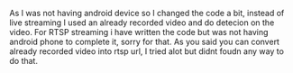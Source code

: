 As I was not having android device so I changed the code a bit, instead of live streaming I used an already recorded video and do detecion on the video. For RTSP streaming i have written the code but was not having android phone to complete it, sorry for that. 
As you said you can convert already recorded video into rtsp url, I tried alot but didnt foudn any way to do that. 